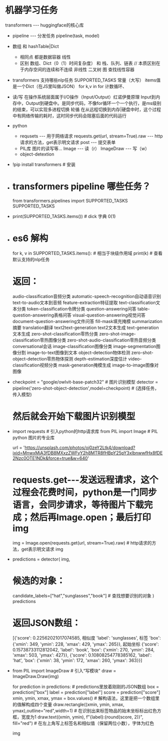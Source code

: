 # 机器学习任务
transformers --- huggingface的核心库
- pipeline --- 分发任务
    pipeline(task, model)
- 数组 和 hashTable|Dict
    - 相同点
        都是数据容器 线性
    - 区别
        数组、Dict（0（1）时间复杂度） 和 栈、队列、链表 // 本质区别在于内存空间的连续和不连续
        非线性 二叉树 图
        查找线性容器
- transformers 支持哪些nlp任务
    SUPPORTED_TASKS 常量（大写）
    items值是一个Dict（在JS里叫做JSON）
    for k,v in    for 计数循环、
- 读/写 在操作系统层面属于I/O操作（Input/Output）红诺伊曼原理
    Input到内存中，Output到硬盘中。是同步代码，不像for循环一个一个执行，是ms级别的结束，可以实现多进程切换 轮循
    在从远程切换到内存|硬盘中时，这个过程中有网络传输的耗时，这时同步代码会阻塞后面的代码运行
- python
    - requsets --- 用于网络请求
    requests.get(url, stream=True).raw --- http请求的方法，get表示明文请求
    post --- 提交表单
    - PIL库 图片的读写等...
        Image --- 读（r）
        ImageDraw --- 写（w）
    - object-detextion
    





 -  !pip install transformers # 安装

 -  # transformers pipeline 哪些任务？
    from transformers.pipelines import SUPPORTED_TASKS
    SUPPORTED_TASKS

 -  print(SUPPORTED_TASKS.items()) # dick 字典 0(1)

 -  # es6 解构
    for k, v in SUPPORTED_TASKS.items(): # 相当于块级作用域
    print(k) # 查看默认支持的nlp任务
    # 返回：
    audio-classification音频分类
    automatic-speech-recognition自动语音识别
    text-to-audio文本到音频
    feature-extraction特征提取
    text-classification文本分类
    token-classification令牌分类
    question-answering问答
    table-question-answering表格问答
    visual-question-answering视觉问答
    document-question-answering文件问答
    fill-mask填充掩模
    summarization摘要
    translation翻译
    text2text-generation text2文本生成
    text-generation文本生成
    zero-shot-classification零热分类
    zero-shot-image-classification零热图像分类
    zero-shot-audio-classification零热音频分类
    conversational会话
    image-classification图像分类
    image-segmentation图像分割
    image-to-text图像到文本
    object-detection物体检测
    zero-shot-object-detection零热物体探测
    depth-estimation深度估计
    video-classification视频分类
    mask-generation掩模生成
    image-to-image图像对图像

 -  checkpoint = "google/owlvit-base-patch32" # 图片识别模型
    detector = pipeline('zero-shot-object-detection',model=checkpoint) # (选择任务，传入模型)
    # 然后就会开始下载图片识别模型

 -  import requests # 引入python的http请求库
    from PIL import Image # PIL python 图片的专业库

    url = 'https://unsplash.com/photos/oj0zeY2Ltk4/download?ixid=MnwxMjA3fDB8MXxzZWFyY2h8MTR8fHBpY25pY3xlbnwwfHx8fDE2Nzc0OTE1NDk&force=true&w=640'
    # requests.get---发送远程请求，这个过程会花费时间，python是一门同步语言，会同步请求，等待图片下载完成；然后再Image.open；最后打印img
    img = Image.open(requests.get(url, stream=True).raw) # http请求的方法，get表示明文请求
    img

 -  predictions = detector(
    img,
    # 候选的对象：
    candidate_labels=["hat","sunglasses","book"] # 查找想要识别的对象
    )
    predictions
    # 返回JSON数组：
    [{'score': 0.22562021017074585,                                    相似度
    'label': 'sunglasses',                                             标签
    'box': {'xmin': 349, 'ymin': 228, 'xmax': 429, 'ymax': 265}},      起始坐标
    {'score': 0.15738733112812042,
    'label': 'book',
    'box': {'xmin': 270, 'ymin': 284, 'xmax': 503, 'ymax': 427}},
    {'score': 0.10808254778385162,
    'label': 'hat',
    'box': {'xmin': 38, 'ymin': 172, 'xmax': 260, 'ymax': 363}}]

 -  from PIL import ImageDraw # 引入“写模块"
    draw = ImageDraw.Draw(img)

    for prediction in predictions: # predictions里放着刚刚的JSON数组
    box = prediction["box"]
    label = prediction["label"]
    score = prediction["score"]
    xmin, ymin, xmax, ymax = box.values() # 解构语法，这里是把一个数组里的值解构成四个变量
    draw.rectangle((xmin, ymin, xmax, ymax),outline="red",width=1) # 在识别出来标签物品的始末坐标标出红色方框，宽度为1
    draw.text((xmin, ymin), f"{label}:{round(score, 2)}", fill="red") # 在左上角写上标签名和相似值（保留两位小数），字体为红色

    img